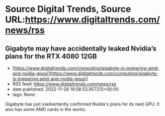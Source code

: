# Source Digital Trends, Source URL:https://www.digitaltrends.com/news/rss

## Gigabyte may have accidentally leaked Nvidia’s plans for the RTX 4080 12GB
 - [https://www.digitaltrends.com/computing/gigabyte-is-preparing-amd-and-nvidia-gpus/](https://www.digitaltrends.com/computing/gigabyte-is-preparing-amd-and-nvidia-gpus/)
 - RSS feed: https://www.digitaltrends.com/news/rss
 - date published: 2022-11-28 19:58:53.957213+00:00
 - tags: None

Gigabyte has just inadvertently confirmed Nvidia's plans for its next GPU. It also has some AMD cards in the works.
